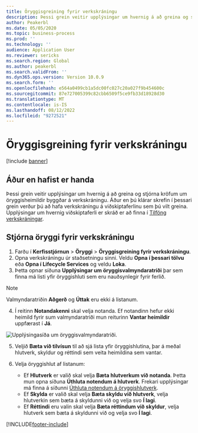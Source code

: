```yaml
---
title: Öryggisgreining fyrir verkskráningu
description: Þessi grein veitir upplýsingar um hvernig á að greina og stjórna kröfum um öryggisheimildir byggðar á verkskráningu.
author: Peakerbl
ms.date: 05/05/2020
ms.topic: business-process
ms.prod: ''
ms.technology: ''
audience: Application User
ms.reviewer: sericks
ms.search.region: Global
ms.author: peakerbl
ms.search.validFrom: ''
ms.dyn365.ops.version: Version 10.0.9
ms.search.form: ''
ms.openlocfilehash: e564a0499cb1a5dc00fc027c20a027f9b454600c
ms.sourcegitcommit: 87e727005399c82cbb6509f5ce9fb33d18928d30
ms.translationtype: MT
ms.contentlocale: is-IS
ms.lasthandoff: 08/12/2022
ms.locfileid: "9272521"
---
```

# <a name="security-diagnostics-for-task-recordings"></a>Öryggisgreining fyrir verkskráningu

[!include [banner](../../includes/banner.md)]

## <a name="before-you-begin"></a>Áður en hafist er handa

Þessi grein veitir upplýsingar um hvernig á að greina og stjórna kröfum um öryggisheimildir byggðar á verkskráningu. Áður en þú klárar skrefin í þessari grein verður þú að hafa verkskráningu á viðskiptaferlinu sem þú vilt greina. Upplýsingar um hvernig viðskiptaferli er skráð er að finna í [Tilföng verkskráningar](../../user-interface/task-recorder.md). 

## <a name="manage-security-for-a-task-recording"></a>Stjórna öryggi fyrir verkskráningu

1. Farðu í **Kerfisstjórnun** > **Öryggi** > **Öryggisgreining fyrir verkskráningu**.
2. Opna verkskráningu úr staðsetningu sinni. Veldu **Opna í þessari tölvu** eða **Opna í Lifecycle Services** og veldu **Loka**.
3. Þetta opnar síðuna **Upplýsingar um öryggisvalmyndaratriði** þar sem finna má listi yfir öryggishluti sem eru nauðsynlegir fyrir ferlið.

 > [!NOTE]
 > Valmyndaratriðin **Aðgerð** og **Úttak** eru ekki á listanum.

4. Í reitinn **Notandakenni** skal velja notanda. Ef notandinn hefur ekki heimild fyrir sum valmyndaratriði mun reiturinn **Vantar heimildir** uppfærast í **Já**.
  
  ![Upplýsingasíða um öryggisvalmyndaratriði.](../media/Security-Menu-Item-Details.png)

5. Veljið **Bæta við tilvísun** til að sjá lista yfir öryggishlutina, þar á meðal hlutverk, skyldur og réttindi sem veita heimildina sem vantar.
6. Velja öryggishlut af listanum:

    - Ef **Hlutverk** er valið skal velja **Bæta hlutverkum við notanda**. Þetta mun opna síðuna **Úthluta notendum á hlutverk**. Frekari upplýsingar má finna á síðunni [Úthluta notendum á öryggishlutverk](assign-users-security-roles.md).
    - Ef **Skylda** er valið skal velja **Bæta skyldu við hlutverk**, velja hlutverkin sem bæta á skyldunni við og velja svo **Í lagi**.
    - Ef **Réttindi** eru valin skal velja **Bæta réttindum við skyldur**, velja hlutverk sem bæta á skyldunni við og velja svo **Í lagi**.


[!INCLUDE[footer-include](../../../../includes/footer-banner.md)]
